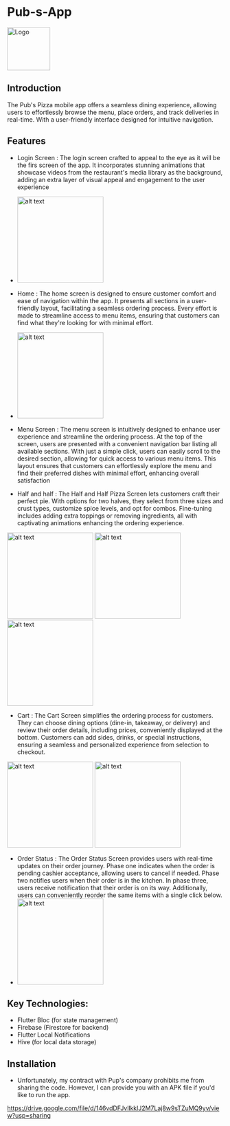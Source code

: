 # Pub-s-App

<img src="https://github.com/YoussifTaha/Pub-s-App/assets/136083166/65d546cb-b758-4ad0-a494-5427a08de9bd" alt="Logo" width="100" align="center"/>


## Introduction
The Pub's Pizza mobile app offers a seamless dining experience, allowing users to effortlessly browse the menu, place orders, and track deliveries in real-time. With a user-friendly interface designed for intuitive navigation.
## Features
- Login Screen : The login screen crafted to appeal to the eye as it will be the firs screen of the app. It incorporates stunning animations that showcase videos from the restaurant's media library as the background, adding an extra layer of visual appeal and engagement to the user experience
- <img src="https://github.com/YoussifTaha/Pub-s-App/assets/136083166/b8862a9f-7410-4008-a1cb-bd47105cede2" alt="alt text" width="200"/>


- Home : The home screen is designed to ensure customer comfort and ease of navigation within the app. It presents all sections in a user-friendly layout, facilitating a seamless ordering process. Every effort is made to streamline access to menu items, ensuring that customers can find what they're looking for with minimal effort.
- <img src="https://github.com/YoussifTaha/Pub-s-App/assets/136083166/4c10dcdf-85a7-4c35-a87f-6775d612f463" alt="alt text" width="200"/>


- Menu Screen : The menu screen is intuitively designed to enhance user experience and streamline the ordering process. At the top of the screen, users are presented with a convenient navigation bar listing all available sections. With just a simple click, users can easily scroll to the desired section, allowing for quick access to various menu items. This layout ensures that customers can effortlessly explore the menu and find their preferred dishes with minimal effort, enhancing overall satisfaction

- Half and half : The Half and Half Pizza Screen lets customers craft their perfect pie. With options for two halves, they select from three sizes and crust types, customize spice levels, and opt for combos. Fine-tuning includes adding extra toppings or removing ingredients, all with captivating animations enhancing the ordering experience.
<img src="https://github.com/YoussifTaha/Pub-s-App/assets/136083166/73a5e1b1-59ae-4183-a51c-853ab17694c5)" alt="alt text" width="200"/>
<img src="https://github.com/YoussifTaha/Pub-s-App/assets/136083166/7fa7a250-3af9-46ab-a135-c6f3e885f60f)" alt="alt text" width="200"/>
<img src="https://github.com/YoussifTaha/Pub-s-App/assets/136083166/9299aa90-2663-4d34-8bf0-b37854aba7a9)" alt="alt text" width="200"/>

- Cart : The Cart Screen simplifies the ordering process for customers. They can choose dining options (dine-in, takeaway, or delivery) and review their order details, including prices, conveniently displayed at the bottom. Customers can add sides, drinks, or special instructions, ensuring a seamless and personalized experience from selection to checkout.
<img src="https://github.com/YoussifTaha/Pub-s-App/assets/136083166/6f1d6309-a645-42a2-a2b7-4a26358d7e42" alt="alt text" width="200"/>
<img src="https://github.com/YoussifTaha/Pub-s-App/assets/136083166/698db2d4-f9f8-42e8-afde-fd3c9ee50115" alt="alt text" width="200"/>

- Order Status : The Order Status Screen provides users with real-time updates on their order journey. Phase one indicates when the order is pending cashier acceptance, allowing users to cancel if needed. Phase two notifies users when their order is in the kitchen. In phase three, users receive notification that their order is on its way. Additionally, users can conveniently reorder the same items with a single click below.
- <img src="https://github.com/YoussifTaha/Pub-s-App/assets/136083166/27eb0f42-49ec-4077-8f34-741caf5f6a73" alt="alt text" width="200"/>

## Key Technologies:
- Flutter Bloc (for state management)
- Firebase (Firestore for backend)
- Flutter Local Notifications
- Hive (for local data storage)



## Installation
- Unfortunately, my contract with Pup's company prohibits me from sharing the code. However, I can provide you with an APK file if you'd like to run the app.

https://drive.google.com/file/d/146vdDFJvllkklJ2M7Laj8w9sTZuMQ9yv/view?usp=sharing
